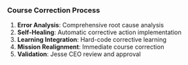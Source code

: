 ### Course Correction Process
1. **Error Analysis**: Comprehensive root cause analysis
2. **Self-Healing**: Automatic corrective action implementation
3. **Learning Integration**: Hard-code corrective learning
4. **Mission Realignment**: Immediate course correction
5. **Validation**: Jesse CEO review and approval
